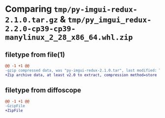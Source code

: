 # Comparing `tmp/py-imgui-redux-2.1.0.tar.gz` & `tmp/py_imgui_redux-2.2.0-cp39-cp39-manylinux_2_28_x86_64.whl.zip`

## filetype from file(1)

```diff
@@ -1 +1 @@
-gzip compressed data, was "py-imgui-redux-2.1.0.tar", last modified: Tue Apr  2 01:32:40 2024, max compression
+Zip archive data, at least v2.0 to extract, compression method=store
```

## filetype from diffoscope

```diff
@@ -1 +1 @@
-GzipFile
+ZipFile
```

